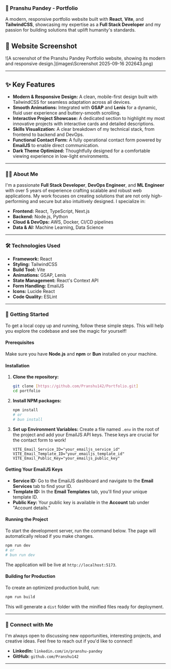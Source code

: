 ### 🚀 Pranshu Pandey - Portfolio

A modern, responsive portfolio website built with **React**, **Vite**, and **TailwindCSS**, showcasing my expertise as a **Full Stack Developer** and my passion for building solutions that uplift humanity's standards.

## 📸 Website Screenshot

![A screenshot of the Pranshu Pandey Portfolio website, showing its modern and responsive design.](images\Screenshot 2025-09-16 202643.png)

---

## ✨ Key Features

- **Modern & Responsive Design:** A clean, mobile-first design built with TailwindCSS for seamless adaptation across all devices.
- **Smooth Animations:** Integrated with **GSAP** and **Lenis** for a dynamic, fluid user experience and buttery-smooth scrolling.
- **Interactive Project Showcase:** A dedicated section to highlight my most innovative projects with interactive cards and detailed descriptions.
- **Skills Visualization:** A clear breakdown of my technical stack, from frontend to backend and DevOps.
- **Functional Contact Form:** A fully operational contact form powered by **EmailJS** to enable direct communication.
- **Dark Theme Optimized:** Thoughtfully designed for a comfortable viewing experience in low-light environments.

---

### 🧑‍💻 About Me

I'm a passionate **Full Stack Developer**, **DevOps Engineer**, and **ML Engineer** with over 5 years of experience crafting scalable and robust web applications. My work focuses on creating solutions that are not only high-performing and secure but also intuitively designed. I specialize in:

- **Frontend:** React, TypeScript, Next.js
- **Backend:** Node.js, Python
- **Cloud & DevOps:** AWS, Docker, CI/CD pipelines
- **Data & AI:** Machine Learning, Data Science

---

### 🛠️ Technologies Used

- **Framework:** React
- **Styling:** TailwindCSS
- **Build Tool:** Vite
- **Animations:** GSAP, Lenis
- **State Management:** React's Context API
- **Form Handling:** EmailJS
- **Icons:** Lucide React
- **Code Quality:** ESLint

---

### 🚀 Getting Started

To get a local copy up and running, follow these simple steps. This will help you explore the codebase and see the magic for yourself!

#### Prerequisites

Make sure you have **Node.js** and **npm** or **Bun** installed on your machine.

#### Installation

1.  **Clone the repository:**

    ```bash
    git clone [https://github.com/Pranshu142/Portfolio.git]
    cd portfolio
    ```

2.  **Install NPM packages:**

    ```bash
    npm install
    # or
    # bun install
    ```

3.  **Set up Environment Variables:**
    Create a file named `.env` in the root of the project and add your EmailJS API keys. These keys are crucial for the contact form to work!

    ```dotenv
    VITE_Email_Service_ID="your_emailjs_service_id"
    VITE_Email_Template_ID="your_emailjs_template_id"
    VITE_Email_Public_Key="your_emailjs_public_key"
    ```

#### Getting Your EmailJS Keys

- **Service ID:** Go to the EmailJS dashboard and navigate to the **Email Services** tab to find your ID.
- **Template ID:** In the **Email Templates** tab, you'll find your unique template ID.
- **Public Key:** Your public key is available in the **Account** tab under "Account details."

#### Running the Project

To start the development server, run the command below. The page will automatically reload if you make changes.

```bash
npm run dev
# or
# bun run dev
```

The application will be live at `http://localhost:5173`.

#### Building for Production

To create an optimized production build, run:

```bash
npm run build
```

This will generate a `dist` folder with the minified files ready for deployment.

---

### 🤝 Connect with Me

I'm always open to discussing new opportunities, interesting projects, and creative ideas. Feel free to reach out if you'd like to connect\!

- **LinkedIn:** `linkedin.com/in/pranshu-pandey`
- **GitHub:** `github.com/Pranshu142`

---
